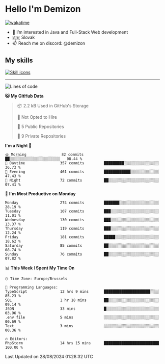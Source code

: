 # Hello I'm Demizon
[![wakatime](https://wakatime.com/badge/user/6ad1949f-d6d7-44f9-9eee-c35e54cc499b.svg)](https://wakatime.com/@6ad1949f-d6d7-44f9-9eee-c35e54cc499b)
- 👀 I’m interested in Java and Full-Stack Web development
- 🇸🇰 Slovak
- 📫 Reach me on discord: @demizon

## My skills
[![Skill icons](https://skillicons.dev/icons?i=java,js,ts,html,css,react,nextjs,tailwind,supabase,py,git,docker,linux,mysql,postgres,mongo&theme=dark)](https://github.com/Demizon3433)

---

<!--START_SECTION:waka-->
![Lines of code](https://img.shields.io/badge/From%20Hello%20World%20I%27ve%20Written-285.2%20thousand%20lines%20of%20code-blue)

**🐱 My GitHub Data** 

> 📦 2.2 kB Used in GitHub's Storage 
 > 
> 🚫 Not Opted to Hire
 > 
> 📜 5 Public Repositories 
 > 
> 🔑 9 Private Repositories 
 > 
**I'm a Night 🦉** 

```text
🌞 Morning                82 commits          ██░░░░░░░░░░░░░░░░░░░░░░░   08.44 % 
🌆 Daytime                357 commits         █████████░░░░░░░░░░░░░░░░   36.73 % 
🌃 Evening                461 commits         ████████████░░░░░░░░░░░░░   47.43 % 
🌙 Night                  72 commits          ██░░░░░░░░░░░░░░░░░░░░░░░   07.41 % 
```
📅 **I'm Most Productive on Monday** 

```text
Monday                   274 commits         ███████░░░░░░░░░░░░░░░░░░   28.19 % 
Tuesday                  107 commits         ███░░░░░░░░░░░░░░░░░░░░░░   11.01 % 
Wednesday                130 commits         ███░░░░░░░░░░░░░░░░░░░░░░   13.37 % 
Thursday                 119 commits         ███░░░░░░░░░░░░░░░░░░░░░░   12.24 % 
Friday                   181 commits         █████░░░░░░░░░░░░░░░░░░░░   18.62 % 
Saturday                 85 commits          ██░░░░░░░░░░░░░░░░░░░░░░░   08.74 % 
Sunday                   76 commits          ██░░░░░░░░░░░░░░░░░░░░░░░   07.82 % 
```


📊 **This Week I Spent My Time On** 

```text
🕑︎ Time Zone: Europe/Brussels

💬 Programming Languages: 
TypeScript               12 hrs 9 mins       █████████████████████░░░░   85.23 % 
SQL                      1 hr 18 mins        ██░░░░░░░░░░░░░░░░░░░░░░░   09.14 % 
JSON                     33 mins             █░░░░░░░░░░░░░░░░░░░░░░░░   03.96 % 
.env file                5 mins              ░░░░░░░░░░░░░░░░░░░░░░░░░   00.69 % 
Text                     3 mins              ░░░░░░░░░░░░░░░░░░░░░░░░░   00.36 % 

🔥 Editors: 
PhpStorm                 14 hrs 15 mins      █████████████████████████   100.00 % 
```


 Last Updated on 28/08/2024 01:28:32 UTC
<!--END_SECTION:waka-->
